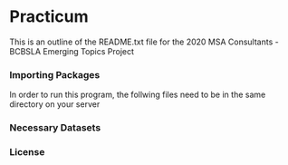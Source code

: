 # Practicum

This is an outline of the README.txt file for the 2020 MSA Consultants - BCBSLA Emerging Topics Project

### Importing Packages

In order to run this program, the follwing files need to be in the same directory on your server

### Necessary Datasets

### License
